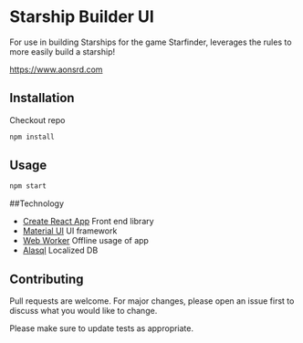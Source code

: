 # Starship Builder UI

For use in building Starships for the game Starfinder, leverages the rules to more easily build a starship!

https://www.aonsrd.com

## Installation

Checkout repo
```bash
npm install
```

## Usage

```bash
npm start
```


##Technology

* [Create React App](https://reactjs.org/docs/create-a-new-react-app.html) Front end library
* [Material UI](https://material-ui.com/) UI framework
* [Web Worker](https://developer.mozilla.org/en-US/docs/Web/API/Web_Workers_API/Using_web_workers) Offline usage of app
* [Alasql](https://github.com/agershun/alasql) Localized DB

## Contributing
Pull requests are welcome. For major changes, please open an issue first to discuss what you would like to change.

Please make sure to update tests as appropriate.